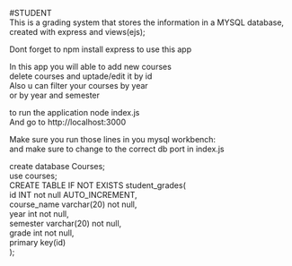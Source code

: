 #STUDENT<br>
This is a grading system that stores the information in a MYSQL database,<br>
 created with express and views(ejs);<br>

Dont forget to npm install express to use this app<br>

In this app you will able to add new courses<br>
delete courses and uptade/edit it by id<br>
Also u can filter your courses by year<br>
or by year and semester<br>

to run the application node index.js <br>
And go to http://localhost:3000<br>

Make sure you run those lines in you mysql workbench: <br>
and make sure to change to the correct db port in index.js <br>

create database Courses; <br>
use courses;<br>
CREATE TABLE IF NOT EXISTS student_grades( <br>
    id INT not null AUTO_INCREMENT, <br>
    course_name varchar(20) not null,<br>
    year int not null,<br>
    semester varchar(20) not null,<br>
    grade int not null,<br>
    primary key(id)<br>
);



